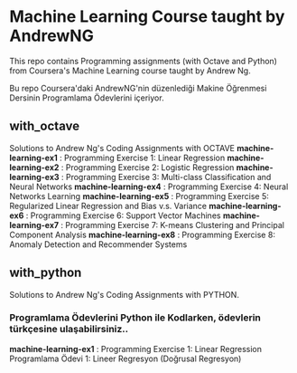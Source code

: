 # Machine Learning Course taught by AndrewNG
This repo contains Programming assignments (with Octave and Python) from Coursera's Machine Learning course taught by Andrew Ng. 

Bu repo Coursera'daki AndrewNG'nin düzenlediği Makine Öğrenmesi Dersinin Programlama Ödevlerini içeriyor.

##  with_octave
Solutions to Andrew Ng's Coding Assignments with OCTAVE
__machine-learning-ex1__ : Programming Exercise 1: Linear Regression
__machine-learning-ex2__ : Programming Exercise 2: Logistic Regression
__machine-learning-ex3__ : Programming Exercise 3: Multi-class Classification and Neural Networks
__machine-learning-ex4__ : Programming Exercise 4: Neural Networks Learning
__machine-learning-ex5__ : Programming Exercise 5: Regularized Linear Regression and Bias v.s. Variance
__machine-learning-ex6__ : Programming Exercise 6: Support Vector Machines
__machine-learning-ex7__ : Programming Exercise 7: K-means Clustering and Principal Component Analysis
__machine-learning-ex8__ : Programming Exercise 8: Anomaly Detection and Recommender Systems

##  with_python 
Solutions to Andrew Ng's Coding Assignments with PYTHON.

### Programlama Ödevlerini Python ile Kodlarken, ödevlerin türkçesine ulaşabilirsiniz..

__machine-learning-ex1__ : Programming Exercise 1: Linear Regression
                           Programlama Ödevi 1: Lineer Regresyon (Doğrusal Regresyon)
